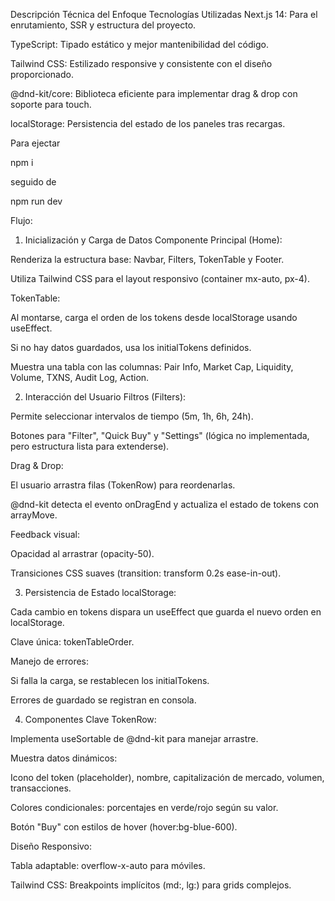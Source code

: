 Descripción Técnica del Enfoque
Tecnologías Utilizadas
Next.js 14: Para el enrutamiento, SSR y estructura del proyecto.

TypeScript: Tipado estático y mejor mantenibilidad del código.

Tailwind CSS: Estilizado responsive y consistente con el diseño proporcionado.

@dnd-kit/core: Biblioteca eficiente para implementar drag & drop con soporte para touch.

localStorage: Persistencia del estado de los paneles tras recargas.

Para ejectar 

npm i

seguido de 

npm run dev

Flujo:

1. Inicialización y Carga de Datos
Componente Principal (Home):

Renderiza la estructura base: Navbar, Filters, TokenTable y Footer.

Utiliza Tailwind CSS para el layout responsivo (container mx-auto, px-4).

TokenTable:

Al montarse, carga el orden de los tokens desde localStorage usando useEffect.

Si no hay datos guardados, usa los initialTokens definidos.

Muestra una tabla con las columnas: Pair Info, Market Cap, Liquidity, Volume, TXNS, Audit Log, Action.

2. Interacción del Usuario
Filtros (Filters):

Permite seleccionar intervalos de tiempo (5m, 1h, 6h, 24h).

Botones para "Filter", "Quick Buy" y "Settings" (lógica no implementada, pero estructura lista para extenderse).

Drag & Drop:

El usuario arrastra filas (TokenRow) para reordenarlas.

@dnd-kit detecta el evento onDragEnd y actualiza el estado de tokens con arrayMove.

Feedback visual:

Opacidad al arrastrar (opacity-50).

Transiciones CSS suaves (transition: transform 0.2s ease-in-out).

3. Persistencia de Estado
localStorage:

Cada cambio en tokens dispara un useEffect que guarda el nuevo orden en localStorage.

Clave única: tokenTableOrder.

Manejo de errores:

Si falla la carga, se restablecen los initialTokens.

Errores de guardado se registran en consola.

4. Componentes Clave
TokenRow:

Implementa useSortable de @dnd-kit para manejar arrastre.

Muestra datos dinámicos:

Icono del token (placeholder), nombre, capitalización de mercado, volumen, transacciones.

Colores condicionales: porcentajes en verde/rojo según su valor.

Botón "Buy" con estilos de hover (hover:bg-blue-600).

Diseño Responsivo:

Tabla adaptable: overflow-x-auto para móviles.

Tailwind CSS: Breakpoints implícitos (md:, lg:) para grids complejos.
